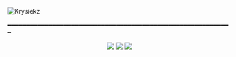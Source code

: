 <img src="https://cdn.discordapp.com/attachments/1097559635113816125/1103065293070291005/Yeni_Proje_17.png" alt="Krysiekz"/>

━━━━━━━━━━━━━━━━━━━━━━━━━━━━━━━━━━━━━━━━━━━━━━━━━━━━━━━━━━━━

<p align="center">
 <a href="https://discord.com/users/797467886456930304"><img src="https://img.shields.io/badge/Cocukşube Kayra%20-7289DA.svg?&style=for-the-badge&logo=discord&logoColor=white"></a>
     <a href="https://www.instagram.com/cocuksube_kayra/" target"blank_"><img src="https://img.shields.io/badge/INSTAGRAM%20-DC3175.svg?&style=for-the-badge&logo=instagram&logoColor=white"></a>
<a href="https://discord.gg/k7v2MTKkSD"><img src="https://img.shields.io/badge/ZG_STUDIO%20-7289DA.svg?&style=for-the-badge&logo=discord&logoColor=white"></a>
